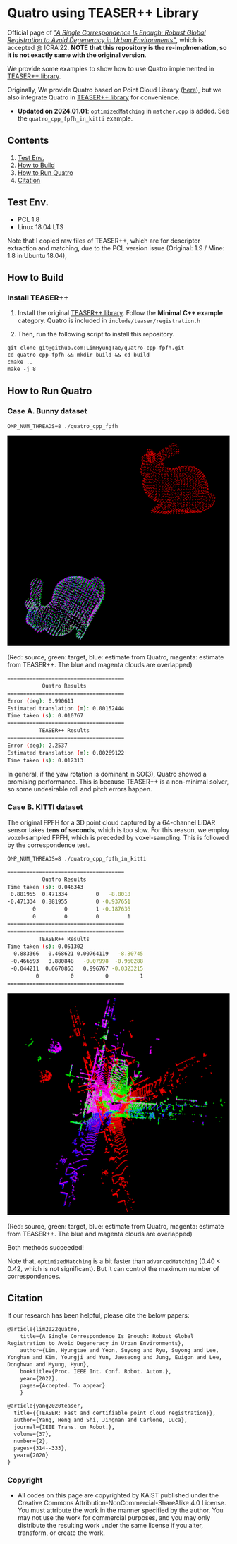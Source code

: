 # Quatro using TEASER++ Library

Official page of [*"A Single Correspondence Is Enough: Robust Global Registration to Avoid Degeneracy in Urban Environments"*](https://arxiv.org/abs/2203.06612), which is accepted @ ICRA'22. **NOTE that this repository is the re-implmenation, so it is not exactly same with the original version**.   

We provide some examples to show how to use Quatro implemented in [TEASER++ library](https://github.com/MIT-SPARK/TEASER-plusplus).

Originally, We provide Quatro based on Point Cloud Library ([here](https://github.com/url-kaist/Quatro)), but we also integrate Quatro in [TEASER++ library](https://github.com/MIT-SPARK/TEASER-plusplus) for convenience.

* **Updated on 2024.01.01**: `optimizedMatching` in `matcher.cpp` is added. See the `quatro_cpp_fpfh_in_kitti` example.

## Contents
1. [Test Env.](#Test-Env.)
0. [How to Build](#How-to-Build)
0. [How to Run Quatro](#How-to-Run-Quatro)
0. [Citation](#citation)


## Test Env.

* PCL 1.8
* Linux 18.04 LTS

Note that I copied raw files of TEASER++, which are for descriptor extraction and matching, due to the PCL version issue (Original: 1.9 / Mine: 1.8 in Ubuntu 18.04), 


## How to Build

### Install TEASER++ 

1. Install the original [TEASER++ library](https://github.com/MIT-SPARK/TEASER-plusplus). Follow the **Minimal C++ example** category. Quatro is included in `include/teaser/registration.h`


2. Then, run the following script to install this repository. 

```
git clone git@github.com:LimHyungTae/quatro-cpp-fpfh.git
cd quatro-cpp-fpfh && mkdir build && cd build
cmake ..
make -j 8
```


## How to Run Quatro

### Case A. Bunny dataset

```
OMP_NUM_THREADS=8 ./quatro_cpp_fpfh
```


![](materials/quatro_teaser_bunny.png)

(Red: source, green: target, blue: estimate from Quatro, magenta: estimate from TEASER++. The blue and magenta clouds are overlapped)

```bash
=====================================
           Quatro Results            
=====================================
Error (deg): 0.990611
Estimated translation (m): 0.00152444
Time taken (s): 0.010767
=====================================
          TEASER++ Results           
=====================================
Error (deg): 2.2537
Estimated translation (m): 0.00269122
Time taken (s): 0.012313
```

In general, if the yaw rotation is dominant in SO(3), Quatro showed a promising performance. This is because TEASER++ is a non-minimal solver, so some undesirable roll and pitch errors happen.

### Case B. KITTI dataset

The original FPFH for a 3D point cloud captured by a 64-channel LiDAR sensor takes **tens of seconds**, which is too slow. For this reason, we employ voxel-sampled FPFH, which is preceded by voxel-sampling. This is followed by the correspondence test. 

```
OMP_NUM_THREADS=8 ./quatro_cpp_fpfh_in_kitti
```

```bash
=====================================
           Quatro Results            
Time taken (s): 0.046343
 0.881955  0.471334         0   -8.8018
-0.471334  0.881955         0 -0.937651
        0         0         1 -0.187636
        0         0         0         1
=====================================
=====================================
          TEASER++ Results           
Time taken (s): 0.051302
  0.883366   0.468621 0.00764119   -8.80745
 -0.466593   0.880848   -0.07998  -0.960288
 -0.044211  0.0670863   0.996767 -0.0323215
         0          0          0          1
=====================================
```


![](materials/quatro_teaser_kitti.png)

(Red: source, green: target, blue: estimate from Quatro, magenta: estimate from TEASER++. The blue and magenta clouds are overlapped)

Both methods succeeded!

Note that, `optimizedMatching` is a bit faster than `advancedMatching` (0.40 < 0.42, which is not significant). But it can control the maximum number of correspondences. 

## Citation

If our research has been helpful, please cite the below papers:

```
@article{lim2022quatro,
    title={A Single Correspondence Is Enough: Robust Global Registration to Avoid Degeneracy in Urban Environments},
    author={Lim, Hyungtae and Yeon, Suyong and Ryu, Suyong and Lee, Yonghan and Kim, Youngji and Yun, Jaeseong and Jung, Euigon and Lee, Donghwan and Myung, Hyun},
    booktitle={Proc. IEEE Int. Conf. Robot. Autom.},
    year={2022},
    pages={Accepted. To appear}
    }
```

```
@article{yang2020teaser,
  title={{TEASER: Fast and certifiable point cloud registration}},
  author={Yang, Heng and Shi, Jingnan and Carlone, Luca},
  journal={IEEE Trans. on Robot.},
  volume={37},
  number={2},
  pages={314--333},
  year={2020}
}
```

### Copyright
- All codes on this page are copyrighted by KAIST published under the Creative Commons Attribution-NonCommercial-ShareAlike 4.0 License. You must attribute the work in the manner specified by the author. You may not use the work for commercial purposes, and you may only distribute the resulting work under the same license if you alter, transform, or create the work.
